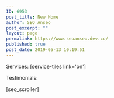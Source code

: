 ```yaml
---
ID: 6953
post_title: New Home
author: SEO Anseo
post_excerpt: ""
layout: page
permalink: https://www.seoanseo.dev.cc/
published: true
post_date: 2019-05-13 10:19:51
---
```

Services:
[service-tiles link='on']

Testimonials:

[seo_scroller]